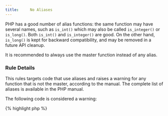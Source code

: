 ```yaml
---
title:     No Aliases
---
```


PHP has a good number of alias functions: the same function may have several names, such as `is_int()` which may also be called `is_integer()` or `is_long()`. Both `is_int()` and `is_integer()` are good. On the other hand, `is_long()` is kept for backward compatibility, and may be removed in a future API cleanup.

It is recommended to always use the master function instead of any alias.


### Rule Details

This rules targets code that use aliases and raises a warning for any function that is not the master, according to the manual. The complete list of aliases is available in the PHP manual.

The following code is considered a warning:

{% highlight php %}
<?php
if (is_long($value)) { 
	// DoSomething()
}

if (is_integer($value)) { 
	// DoSomething()
}

{% endhighlight %}{: .warning }


The following pattern is considered legit:

{% highlight php %}
<?php
if (is_int($value)) { 
	// DoSomething()
}

{% endhighlight %}{: .good }


### Further Reading

* [PHP functions aliases](http://php.net/aliases)


#### Related rules

* [Avoid Those Functions]
* [No Deprecated]


[Avoid Those Functions]: {{ "/good-practices/avoid-those-functions/" | prepend: site.clearphp.url }}
[No Deprecated]: {{ "/php-manual/no-deprecated/" | prepend: site.clearphp.url }}

